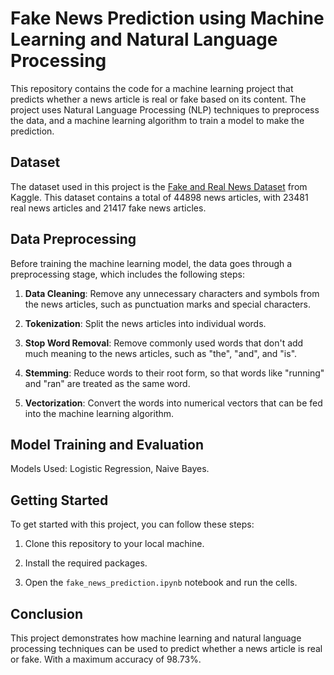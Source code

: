 # Fake News Prediction using Machine Learning and Natural Language Processing

This repository contains the code for a machine learning project that predicts whether a news article is real or fake based on its content. The project uses Natural Language Processing (NLP) techniques to preprocess the data, and a machine learning algorithm to train a model to make the prediction.

## Dataset

The dataset used in this project is the [Fake and Real News Dataset](https://www.kaggle.com/clmentbisaillon/fake-and-real-news-dataset) from Kaggle. This dataset contains a total of 44898 news articles, with 23481 real news articles and 21417 fake news articles.

## Data Preprocessing

Before training the machine learning model, the data goes through a preprocessing stage, which includes the following steps:

1. **Data Cleaning**: Remove any unnecessary characters and symbols from the news articles, such as punctuation marks and special characters.

2. **Tokenization**: Split the news articles into individual words.

3. **Stop Word Removal**: Remove commonly used words that don't add much meaning to the news articles, such as "the", "and", and "is".

4. **Stemming**: Reduce words to their root form, so that words like "running" and "ran" are treated as the same word.

5. **Vectorization**: Convert the words into numerical vectors that can be fed into the machine learning algorithm.

## Model Training and Evaluation

Models Used: Logistic Regression, Naive Bayes.

## Getting Started

To get started with this project, you can follow these steps:

1. Clone this repository to your local machine.

2. Install the required packages.

3. Open the `fake_news_prediction.ipynb` notebook and run the cells.

## Conclusion

This project demonstrates how machine learning and natural language processing techniques can be used to predict whether a news article is real or fake. With a maximum accuracy of 98.73%.
 
